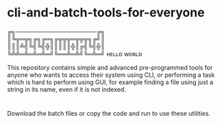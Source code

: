 # cli-and-batch-tools-for-everyone

╔╗───────────────────╔╗<br>
║╚╦═╦╗╔╗╔═╗╔╦╦╦═╦╦╦╗╔╝║<br>
║║║╩╣╚╣╚╣╬║║║║║╬║╔╣╚╣╬║<br>
╚╩╩═╩═╩═╩═╝╚══╩═╩╝╚═╩═╝  ʜᴇʟʟᴏ ᴡᴏʀʟᴅ<br>

This repository contains simple and advanced pre-programmed tools for anyone who wants to access their system using CLI,
or performing a task which is hard to perform using GUI, for example finding a file using just a string in its name, even if it is not indexed.
#
Download the batch files or copy the code and run to use these utilities. 
